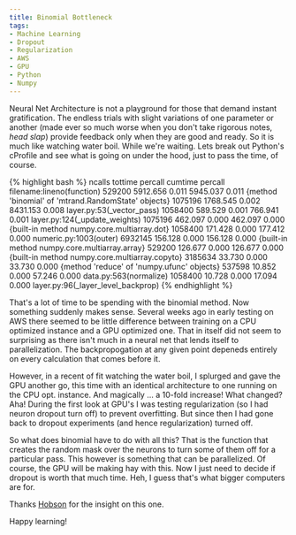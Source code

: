 ```yaml
---
title: Binomial Bottleneck
tags:
- Machine Learning
- Dropout
- Regularization
- AWS
- GPU
- Python
- Numpy
---
```


Neural Net Architecture is not a playground for those that demand instant gratification.  The endless trials with slight variations of one parameter or another (made ever so much worse when you don't take rigorous notes, *head slap*) provide feedback only when they are good and ready.  So it is much like watching water boil.  While we're waiting.  Lets break out Python's cProfile and see what is going on under the hood, just to pass the time, of course.

{% highlight bash %}
   ncalls  tottime  percall  cumtime  percall filename:lineno(function)
   529200 5912.656    0.011 5945.037    0.011 {method 'binomial' of 'mtrand.RandomState' objects}
  1075196 1768.545    0.002 8431.153    0.008 layer.py:53(_vector_pass)
  1058400  589.529    0.001  766.941    0.001 layer.py:124(_update_weights)
  1075196  462.097    0.000  462.097    0.000 {built-in method numpy.core.multiarray.dot}
  1058400  171.428    0.000  177.412    0.000 numeric.py:1003(outer)
  6932145  156.128    0.000  156.128    0.000 {built-in method numpy.core.multiarray.array}
   529200  126.677    0.000  126.677    0.000 {built-in method numpy.core.multiarray.copyto}
  3185634   33.730    0.000   33.730    0.000 {method 'reduce' of 'numpy.ufunc' objects}
   537598   10.852    0.000   57.246    0.000 data.py:563(normalize)
  1058400   10.728    0.000   17.094    0.000 layer.py:96(_layer_level_backprop)
{% endhighlight %}

That's a lot of time to be spending with the binomial method.  Now something suddenly makes sense.  Several weeks ago in early testing on AWS there seemed to be little difference between training on a CPU optimized instance and a GPU optimized one.  That in itself did not seem to surprising as there isn't much in a neural net that lends itself to parallelization.  The backpropogation at any given point depeneds entirely on every calculation that comes before it.

However, in a recent of fit watching the water boil, I splurged and gave the GPU another go, this time with an identical architecture to one running on the CPU opt. instance. And magically ... a 10-fold increase!  What changed?  Aha!  During the first look at GPU's I was testing regularization (so I had neuron dropout turn off) to prevent overfitting.  But since then I had gone back to dropout experiments (and hence regularization) turned off. 

So what does binomial have to do with all this?  That is the function that creates the random mask over the neurons to turn some of them off for a particular pass.  This however is something that can be parallelized.  Of course, the GPU will be making hay with this.  Now I just need to decide if dropout is worth that much time.  Heh, I guess that's what bigger computers are for.  

Thanks [Hobson](http://hobsonlane.com/) for the insight on this one.

Happy learning!
